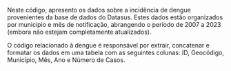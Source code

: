 Neste código, apresento os dados sobre a incidência de dengue provenientes da base de dados do Datasus. Estes dados estão organizados por município e mês de notificação, abrangendo o período de 2007 a 2023 (embora não estejam completamente atualizados).

O código relacionado à dengue é responsável por extrair, concatenar e formatar os dados em uma tabela com as seguintes colunas: ID, Geocódigo, Município, Mês, Ano e Número de Casos.
